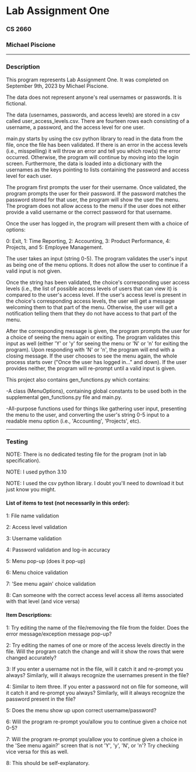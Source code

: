 # Lab Assignment One
### CS 2660
### Michael Piscione

-------------------------
### Description
This program represents Lab Assignment One. It was completed on September 9th, 2023 by Michael Piscione.

The data does not represent anyone's real usernames or passwords. It is fictional.

The data (usernames, passwords, and access levels) are stored in a csv called user_access_levels.csv. There are fourteen
rows each consisting of a username, a password, and the access level for one user. 

main.py starts by using the csv python library to read in the data from the file, once the file has been validated. 
If there is an error in the access levels (i.e., misspelling) it will throw an error and tell you which row(s) the 
error occurred. Otherwise, the program will continue by moving into the login screen. Furthermore, the data is loaded
into a dictionary with the usernames as the keys pointing to lists containing the password and access level for each 
user. 

The program first prompts the user for their username. Once validated, the program prompts the user for their password. 
If the password matches the password stored for that user, the program will show the user the menu. The program does 
not allow access to the menu if the user does not either provide a valid username or the correct password for that 
username.

Once the user has logged in, the program will present them with a choice of options:

0: Exit, 1: Time Reporting, 2: Accounting, 3: Product Performance, 4: Projects, and 5: Employee Management.

The user takes an input (string 0-5). The program validates the user's input as being one of the menu options. 
It does not allow the user to continue if a valid input is not given.

Once the string has been validated, the choice's corresponding user access levels (i.e., the list of possible
access levels of users that can view it) is compared to the user's access level. If the user's access level is present
in the choice's corresponding access levels, the user will get a message welcoming them to that part of the menu.
Otherwise, the user will get a notification telling them that they do not have access to that part of the menu.

After the corresponding message is given, the program prompts the user for a choice of seeing the menu again or exiting. 
The program validates this input as well (either 'Y' or 'y' for seeing the menu or 'N' or 'n' for exiting the program).
Upon responding with 'N' or 'n', the program will end with a closing message. If the user chooses to see the menu again, 
the whole process starts over ("Once the user has logged in..." and down). If the user provides neither, the program
will re-prompt until a valid input is given.

This project also contains gen_functions.py which contains:

-A class (MenuOptions), containing global constants to be used both in the supplemental gen_functions.py file
and main.py.

-All-purpose functions used for things like gathering user input, presenting the menu to the user, and converting
the user's string 0-5 input to a readable menu option (i.e., 'Accounting', 'Projects', etc).

-------------------------
### Testing

NOTE: There is no dedicated testing file for the program (not in lab specification).

NOTE: I used python 3.10

NOTE: I used the csv python library. I doubt you'll need to download it but just know you might.

#### List of items to test (not necessarily in this order):

1: File name validation

2: Access level validation

3: Username validation

4: Password validation and log-in accuracy

5: Menu pop-up (does it pop-up)

6: Menu choice validation

7: 'See menu again' choice validation

8: Can someone with the correct access level access all items associated with that level (and vice versa)

#### Item Descriptions:

1: Try editing the name of the file/removing the file from the folder. Does the error message/exception message pop-up?

2: Try editing the names of one or more of the access levels directly in the file. Will the program catch the change
and will it show the rows that were changed accurately?

3: If you enter a username not in the file, will it catch it and re-prompt you always? Similarly, will it always 
recognize the usernames present in the file?

4: Similar to item three. If you enter a password not on file for someone, will it catch it and re-prompt you always? 
Similarly, will it always recognize the password present in the file?

5: Does the menu show up upon correct username/password?

6: Will the program re-prompt you/allow you to continue given a choice not 0-5?

7: Will the program re-prompt you/allow you to continue given a choice in the 'See menu again?' screen that is
not 'Y', 'y', 'N', or 'n'? Try checking vice versa for this as well.

8: This should be self-explanatory.

